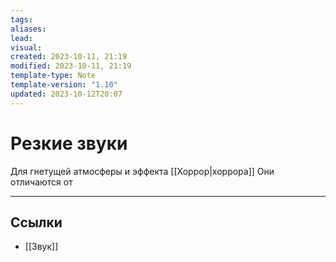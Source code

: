 ```yaml
---
tags: 
aliases: 
lead: 
visual: 
created: 2023-10-11, 21:19
modified: 2023-10-11, 21:19
template-type: Note
template-version: "1.10"
updated: 2023-10-12T20:07
---
```


# Резкие звуки

Для гнетущей атмосферы и эффекта [[Хоррор|хоррора]]
Они отличаются от 

---
## Ссылки
- [[Звук]]